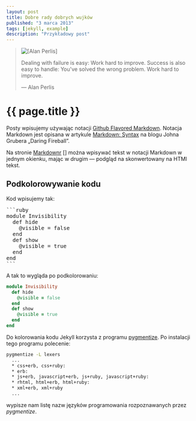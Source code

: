 ```yaml
---
layout: post
title: Dobre rady dobrych wujków
published: "3 marca 2013"
tags: [jekyll, example]
description: "Przykładowy post"
---
```


<blockquote>
<img src="{{ site.baseurl }}/images/alan-perlis.png" alt="[Alan Perlis]" />
<p>
  Dealing with failure is easy: Work hard to improve. Success is also
  easy to handle: You've solved the wrong problem. Work hard to improve.
</p>
<p class="source">— Alan Perlis</p>
</blockquote>

# {{ page.title }}

Posty wpisujemy używając notacji
[Github Flavored Markdown](https://help.github.com/articles/github-flavored-markdown).
Notacja Markdown jest opisana
w artykule [Markdown: Syntax](http://daringfireball.net/projects/markdown/syntax)
na blogu Johna Grubera  „Daring Fireball”.

Na stronie [Markdownr] [] można wpisywać tekst w notacji Markdown
w jednym okienku, mając w drugim — podgląd na skonwertowany na
HTMl tekst.

[markdownr]: http://markdownr.com/ "markdown online previewer"

## Podkolorowywanie kodu

Kod wpisujemy tak:

<pre>&#x60;&#x60;&#x60;ruby
module Invisibility
  def hide
    @visible = false
  end
  def show
    @visible = true
  end
end
&#x60;&#x60;&#x60;
</pre>

A tak to wygląda po podkolorowaniu:

```ruby
module Invisibility
  def hide
    @visible = false
  end
  def show
    @visible = true
  end
end
```

Do kolorowania kodu Jekyll korzysta z programu
[pygmentize](http://pygments.org/docs/cmdline/).
Po instalacji tego programu polecenie:

```sh
pygmentize -L lexers
  ...
  * css+erb, css+ruby:
  * erb:
  * js+erb, javascript+erb, js+ruby, javascript+ruby:
  * rhtml, html+erb, html+ruby:
  * xml+erb, xml+ruby
  ...
```
wypisze nam listę nazw języków programowania rozpoznawanych
przez *pygmentize*.
